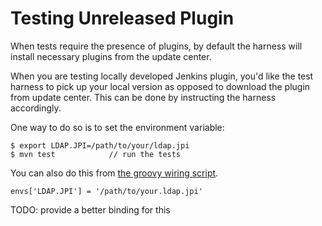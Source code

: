 # Testing Unreleased Plugin

When tests require the presence of plugins, by default the harness will install necessary plugins from
the update center.

When you are testing locally developed Jenkins plugin, you'd like the test harness to pick up your
local version as opposed to download the plugin from update center. This can be done by instructing the harness
accordingly.

One way to do so is to set the environment variable:

    $ export LDAP.JPI=/path/to/your/ldap.jpi
    $ mvn test            // run the tests

You can also do this from [the groovy wiring script](WIRING.md).

    envs['LDAP.JPI'] = '/path/to/your.ldap.jpi'

TODO: provide a better binding for this